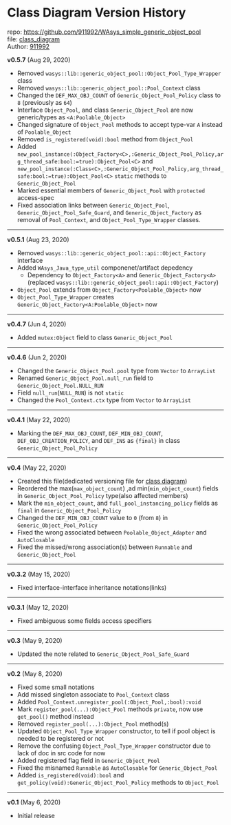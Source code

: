 # Class Diagram Version History
repo: https://github.com/911992/WAsys_simple_generic_object_pool  
file: [class_diagram](./_diagrams/class_diagram.svg)  
Author: [911992](https://github.com/911992)  


**v0.5.7** (Aug 29, 2020)

* Removed `wasys::lib::generic_object_pool::Object_Pool_Type_Wrapper` class
* Removed `wasys::lib::generic_object_pool::Pool_Context` class
* Changed the `DEF_MAX_OBJ_COUNT` of `Generic_Object_Pool_Policy` class to `8` (previously as `64`)
* Interface `Object_Pool`, and class `Generic_Object_Pool` are now generic/types as `<A:Poolable_Object>`
* Changed signature of `Object_Pool` methods to accept type-var `A` instead of `Poolable_Object`
* Removed `is_registered(void):bool` method from `Object_Pool`
* Added `new_pool_instance(:Object_Factory<C>,:Generic_Object_Pool_Policy,arg_thread_safe:bool:=true):Object_Pool<C>` and `new_pool_instance(:Class<C>,:Generic_Object_Pool_Policy,arg_thread_safe:bool:=true):Object_Pool<C>` `static` methods to `Generic_Object_Pool`
* Marked essential members of `Generic_Object_Pool` with `protected` access-spec
* Fixed association links between `Generic_Object_Pool`, `Generic_Object_Pool_Safe_Guard`, and `Generic_Object_Factory` as removal of `Pool_Context`, and `Object_Pool_Type_Wrapper` classes.

<hr/>

**v0.5.1** (Aug 23, 2020)

* Removed `wasys::lib::generic_object_pool::api::Object_Factory` interface
* Added `WAsys_Java_type_util` componenet/artifact depedency
    * Dependency to `Object_Factory<A>` and `Generic_Object_Factory<A>` (replaced `wasys::lib::generic_object_pool::api::Object_Factory`)
* `Object_Pool` extends from `Object_Factory<Poolable_Object>` now
* `Object_Pool_Type_Wrapper` creates `Generic_Object_Factory<A:Poolable_Object>` now

<hr/>

**v0.4.7** (Jun 4, 2020)

* Added `mutex:Object` field to class `Generic_Object_Pool`

<hr/>

**v0.4.6** (Jun 2, 2020)

* Changed the `Generic_Object_Pool.pool` type from `Vector` to `ArrayList`
* Renamed `Generic_Object_Pool.null_run` field to `Generic_Object_Pool.NULL_RUN`
* Field `null_run`(`NULL_RUN`) is not `static`
* Changed the `Pool_Context.ctx` type from `Vector` to `ArrayList`

<hr/>

**v0.4.1** (May 22, 2020)

* Marking the `DEF_MAX_OBJ_COUNT`, `DEF_MIN_OBJ_COUNT`, `DEF_OBJ_CREATION_POLICY`, and `DEF_INS` as `{final}` in class `Generic_Object_Pool_Policy`

<hr/>

**v0.4** (May 22, 2020)

* Created this file(dedicated versioning file for [class diagram](./_diagrams/class_diagram.uxf))
* Reordered the max(`max_object_count`) ,ad min(`min_object_count`) fields in `Generic_Object_Pool_Policy` type(also affected members)
* Mark the `min_object_count`, and `full_pool_instancing_policy` fields as `final` in `Generic_Object_Pool_Policy`
* Changed the `DEF_MIN_OBJ_COUNT` value to `0` (from `8`) in `Generic_Object_Pool_Policy`
* Fixed the wrong associated between `Poolable_Object_Adapter` and `AutoClosable`
* Fixed the missed/wrong association(s) between `Runnable` and `Generic_Object_Pool`

<hr/>  


**v0.3.2** (May 15, 2020)

* Fixed interface-interface inheritance notations(links)  

<hr/>  

**v0.3.1** (May 12, 2020)

* Fixed ambiguous some fields access specifiers 

<hr/>  

**v0.3** (May 9, 2020)

* Updated the note related to `Generic_Object_Pool_Safe_Guard`

<hr/>  

**v0.2** (May 8, 2020)

* Fixed some small notations
* Add missed singleton associate to `Pool_Context` class
* Added `Pool_Context.unregister_pool(:Object_Pool,:bool):void`
* Mark `register_pool(...):Object_Pool` methods `private`, now use `get_pool()` method instead
* Removed `register_pool(...):Object_Pool` method(s)
* Updated `Object_Pool_Type_Wrapper` constructor, to tell if pool object is needed to be registered or not
* Remove the confusing `Object_Pool_Type_Wrapper` constructor due to lack of doc in src code for now
* Added registered flag field in `Generic_Object_Pool`
* Fixed the misnamed `Runnable` as `AutoClosable` for `Generic_Object_Pool`
* Added `is_registered(void):bool` and `get_policy(void):Generic_Object_Pool_Policy` methods to `Object_Pool`

<hr/>  

**v0.1** (May 6, 2020)

* Initial release